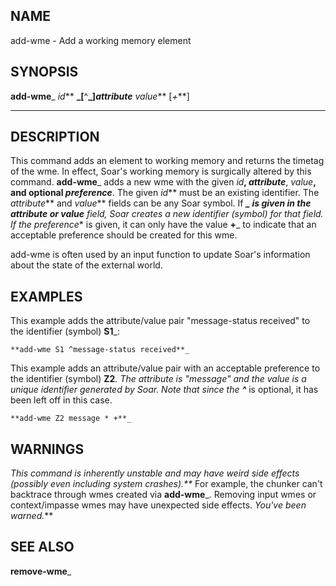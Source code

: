 ## NAME

add-wme - Add a working memory element

## SYNOPSIS

**add-wme**_ _id_** **_[**^**_]_attribute_** _value_** [_+_**] 

* * *

## DESCRIPTION

This command adds an element to working memory and returns the timetag
of the wme. In effect, Soar's working memory is surgically altered by
this command. **add-wme**_ adds a new wme with the given _id_**,
_attribute_**, _value_**, and optional _preference_**. The given
_id_** must be an existing identifier. The _attribute_** and _value_**
fields can be any Soar symbol. If *****_ is given in the _attribute_**
or _value_** field, Soar creates a new identifier (symbol) for that
field. If the _preference_** is given, it can only have the value
**+**_ to indicate that an acceptable preference should be created for
this wme.

add-wme is often used by an input function to update Soar's
information about the state of the external world.

## EXAMPLES

This example adds the attribute/value pair "message-status received"
to the identifier (symbol) **S1**_:

    
    
    **add-wme S1 ^message-status received**_
    

This example adds an attribute/value pair with an acceptable
preference to the identifier (symbol) **Z2**_. The attribute is
"message" and the value is a unique identifier generated by Soar. Note
that since the **^**_ is optional, it has been left off in this case.

    
    
    **add-wme Z2 message * +**_
    

## WARNINGS

_This command is inherently unstable and may have weird side effects
(possibly even including system crashes).**_ For example, the chunker
can't backtrace through wmes created via **add-wme**_. Removing input
wmes or context/impasse wmes may have unexpected side effects. _You've
been warned._**

## SEE ALSO

**remove-wme**_

